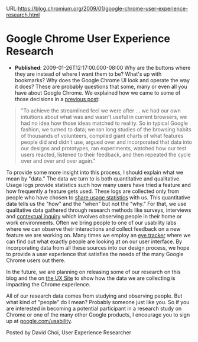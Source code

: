 URL:https://blog.chromium.org/2009/01/google-chrome-user-experience-research.html
# Google Chrome User Experience Research
- **Published**: 2009-01-26T12:17:00.000-08:00
Why are the buttons where they are instead of where I want them to be? What's up with bookmarks? Why does the Google Chrome UI look and operate the way it does? These are probably questions that some, many or even all you have about Google Chrome. We explained how we came to some of those decisions in a [previous post](http://blog.chromium.org/2008/10/content-not-chrome.html):

> "To achieve the streamlined feel we were after … we had our own intuitions about what was and wasn't useful in current browsers, we had no idea how those ideas matched to reality. So in typical Google fashion, we turned to data; we ran long studies of the browsing habits of thousands of volunteers, compiled giant charts of what features people did and didn't use, argued over and incorporated that data into our designs and prototypes, ran experiments, watched how our test users reacted, listened to their feedback, and then repeated the cycle over and over and over again."

To provide some more insight into this process, I should explain what we mean by "data." The data we turn to is both quantitative and qualitative. Usage logs provide statistics such how many users have tried a feature and how frequently a feature gets used. These logs are collected only from people who have chosen to [share usage statistics](http://www.google.com/support/chrome/bin/answer.py?answer=96817) with us. This quantitative data tells us the "how" and the "when" but not the "why." For that, we use qualitative data gathered through research methods like surveys, interviews and [contextual inquiry](http://en.wikipedia.org/wiki/Contextual_inquiry) which involves observing people in their home or work environments. Often we bring people to one of our usability labs where we can observe their interactions and collect feedback on a new feature we are working on. Many times we employ an [eye tracker](http://en.wikipedia.org/wiki/Eye_tracker) where we can find out what exactly people are looking at on our user interface. By incorporating data from all these sources into our design process, we hope to provide a user experience that satisfies the needs of the many Google Chrome users out there.

In the future, we are planning on releasing some of our research on this blog and the on [the UX Site](http://dev.chromium.org/user-experience) to show how the data we are collecting is impacting the Chrome experience.

All of our research data comes from studying and observing people. But what kind of "people" do I mean? Probably someone just like you. So if you are interested in becoming a potential participant in a research study on Chrome or one of the many other Google products, I encourage you to sign up at [google.com/usability](http://www.google.com/usability).

Posted by David Choi, User Experience Researcher